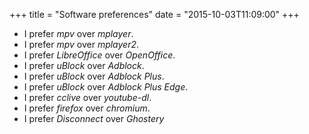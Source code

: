 +++
title = "Software preferences"
date = "2015-10-03T11:09:00"
+++

* I prefer *mpv* over *mplayer*.
* I prefer *mpv* over *mplayer2*.
* I prefer *LibreOffice* over *OpenOffice*.
* I prefer *uBlock* over *Adblock*.
* I prefer *uBlock* over *Adblock Plus*.
* I prefer *uBlock* over *Adblock Plus Edge*.
* I prefer *cclive* over *youtube-dl*.
* I prefer *firefox* over *chromium*.
* I prefer *Disconnect* over *Ghostery*



